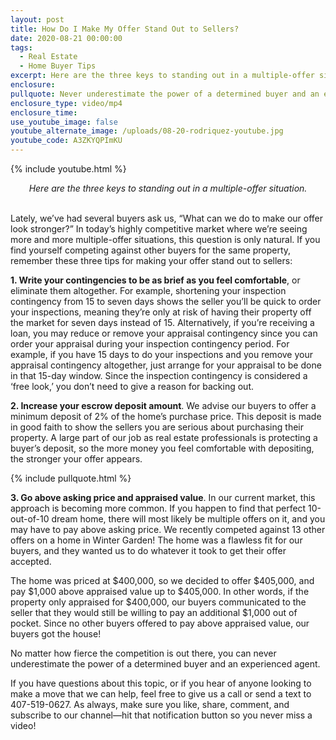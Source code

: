 ```yaml
---
layout: post
title: How Do I Make My Offer Stand Out to Sellers?
date: 2020-08-21 00:00:00
tags:
  - Real Estate
  - Home Buyer Tips
excerpt: Here are the three keys to standing out in a multiple-offer situation.
enclosure:
pullquote: Never underestimate the power of a determined buyer and an experienced agent.
enclosure_type: video/mp4
enclosure_time:
use_youtube_image: false
youtube_alternate_image: /uploads/08-20-rodriquez-youtube.jpg
youtube_code: A3ZKYQPImKU
---
```


{% include youtube.html %}

<center><em>Here are the three keys to standing out in a multiple-offer situation.</em></center>

<br>Lately, we’ve had several buyers ask us, “What can we do to make our offer look stronger?” In today’s highly competitive market where we’re seeing more and more multiple-offer situations, this question is only natural. If you find yourself competing against other buyers for the same property, remember these three tips for making your offer stand out to sellers:

**1\. Write your contingencies to be as brief as you feel comfortable**, or eliminate them altogether. For example, shortening your inspection contingency from 15 to seven days shows the seller you’ll be quick to order your inspections, meaning they’re only at risk of having their property off the market for seven days instead of 15. Alternatively, if you’re receiving a loan, you may reduce or remove your appraisal contingency since you can order your appraisal during your inspection contingency period. For example, if you have 15 days to do your inspections and you remove your appraisal contingency altogether, just arrange for your appraisal to be done in that 15-day window. Since the inspection contingency is considered a ‘free look,’ you don’t need to give a reason for backing out.

**2\. Increase your escrow deposit amount**. We advise our buyers to offer a minimum deposit of 2% of the home’s purchase price. This deposit is made in good faith to show the sellers you are serious about purchasing their property. A large part of our job as real estate professionals is protecting a buyer’s deposit, so the more money you feel comfortable with depositing, the stronger your offer appears.

{% include pullquote.html %}

**3\. Go above asking price and appraised value**. In our current market, this approach is becoming more common. If you happen to find that perfect 10-out-of-10 dream home, there will most likely be multiple offers on it, and you may have to pay above asking price. We recently competed against 13 other offers on a home in Winter Garden\! The home was a flawless fit for our buyers, and they wanted us to do whatever it took to get their offer accepted.

The home was priced at $400,000, so we decided to offer $405,000, and pay $1,000 above appraised value up to $405,000. In other words, if the property only appraised for $400,000, our buyers communicated to the seller that they would still be willing to pay an additional $1,000 out of pocket. Since no other buyers offered to pay above appraised value, our buyers got the house\!

No matter how fierce the competition is out there, you can never underestimate the power of a determined buyer and an experienced agent.

If you have questions about this topic, or if you hear of anyone looking to make a move that we can help, feel free to give us a call or send a text to 407-519-0627. As always, make sure you like, share, comment, and subscribe to our channel—hit that notification button so you never miss a video\!